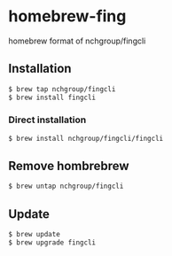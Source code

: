 # homebrew-fing
homebrew format of nchgroup/fingcli

## Installation
```bash
$ brew tap nchgroup/fingcli
$ brew install fingcli
```

### Direct installation
```bash
$ brew install nchgroup/fingcli/fingcli
```

## Remove hombrebrew
```bash
$ brew untap nchgroup/fingcli
```

## Update
```bash
$ brew update
$ brew upgrade fingcli
```
